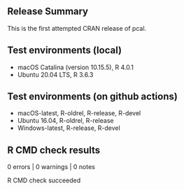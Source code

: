 
## Release Summary

This is the first attempted CRAN release of pcal.

## Test environments (local)

* macOS Catalina (version 10.15.5), R 4.0.1
* Ubuntu 20.04 LTS, R 3.6.3

## Test environments (on github actions)

* macOS-latest, R-oldrel, R-release, R-devel  
* Ubuntu 16.04, R-oldrel, R-release
* Windows-latest, R-release, R-devel  

## R CMD check results

0 errors | 0 warnings | 0 notes

R CMD check succeeded

